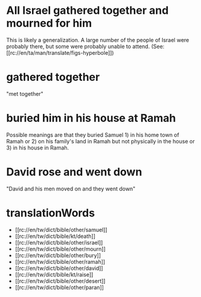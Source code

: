 # All Israel gathered together and mourned for him

This is likely a generalization. A large number of the people of Israel were probably there, but some were probably unable to attend. (See: [[rc://en/ta/man/translate/figs-hyperbole]])

# gathered together

"met together"

# buried him in his house at Ramah

Possible meanings are that they buried Samuel 1) in his home town of Ramah or 2) on his family's land in Ramah but not physically in the house or 3) in his house in Ramah.

# David rose and went down

"David and his men moved on and they went down"

# translationWords

* [[rc://en/tw/dict/bible/other/samuel]]
* [[rc://en/tw/dict/bible/kt/death]]
* [[rc://en/tw/dict/bible/other/israel]]
* [[rc://en/tw/dict/bible/other/mourn]]
* [[rc://en/tw/dict/bible/other/bury]]
* [[rc://en/tw/dict/bible/other/ramah]]
* [[rc://en/tw/dict/bible/other/david]]
* [[rc://en/tw/dict/bible/kt/raise]]
* [[rc://en/tw/dict/bible/other/desert]]
* [[rc://en/tw/dict/bible/other/paran]]